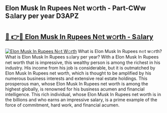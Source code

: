 ## Elon Musk In Rupees N𝚎t w𝚘rth - Part-CWw S𝚊lary per year D3APZ

# <h2><a href="http://gc0old.nevu.top/?p=Elon+Musk+In+Rupees">🔗 👉🔴 Elon Musk In Rupees N𝚎t w𝚘rth - S𝚊lary</a></h2>

[![Elon Musk In Rupees N𝚎t W𝚘rth](https://i.imgur.com/Oavwk0R.jpeg)](http://gc0old.nevu.top/?p=Elon+Musk+In+Rupees)
What is Elon Musk In Rupees n𝚎t w𝚘rth? What is Elon Musk In Rupees s𝚊lary per year?
With a Elon Musk In Rupees net worth that is impressive, this wealthy person is among the richest in his industry. His income from his job is considerable, but it is outmatched by Elon Musk In Rupees net worth, which is thought to be amplified by his numerous business interests and extensive real estate holdings. This prosperous man, whose Elon Musk In Rupees net worth is among the highest globally, is renowned for his business acumen and financial intelligence. This rich individual, whose Elon Musk In Rupees net worth is in the billions and who earns an impressive salary, is a prime example of the force of commitment, hard work, and financial acumen.
